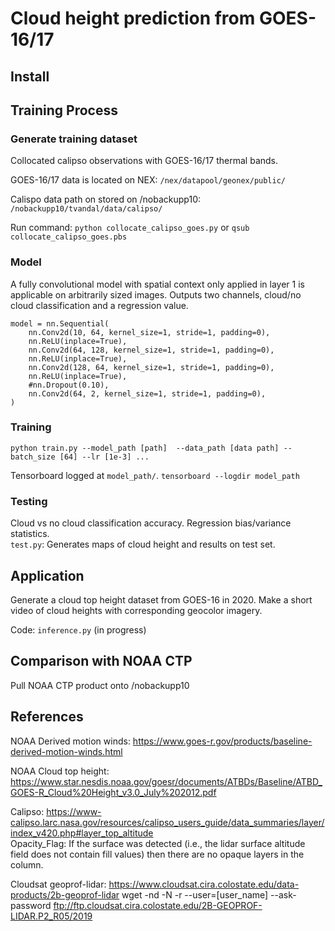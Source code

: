 # Cloud height prediction from GOES-16/17

## Install 

## Training Process

### Generate training dataset

Collocated calipso observations with GOES-16/17 thermal bands. 

GOES-16/17 data is located on NEX: `/nex/datapool/geonex/public/`

Calispo data path on stored on /nobackupp10: `/nobackupp10/tvandal/data/calipso/` 

Run command: `python collocate_calipso_goes.py` or `qsub collocate_calipso_goes.pbs`

### Model 

A fully convolutional model with spatial context only applied in layer 1 is applicable on arbitrarily sized images. Outputs two channels, cloud/no cloud classification and a regression value. 

```       
model = nn.Sequential(
    nn.Conv2d(10, 64, kernel_size=1, stride=1, padding=0),
    nn.ReLU(inplace=True), 
    nn.Conv2d(64, 128, kernel_size=1, stride=1, padding=0),
    nn.ReLU(inplace=True),
    nn.Conv2d(128, 64, kernel_size=1, stride=1, padding=0),
    nn.ReLU(inplace=True),
    #nn.Dropout(0.10),
    nn.Conv2d(64, 2, kernel_size=1, stride=1, padding=0),
) 
```

### Training 

`python train.py --model_path [path]  --data_path [data path] --batch_size [64] --lr [1e-3] ...`

Tensorboard logged at `model_path/`.  `tensorboard --logdir model_path`

### Testing

Cloud vs no cloud classification accuracy. Regression bias/variance statistics.  
`test.py`: Generates maps of cloud height and results on test set. 

## Application

Generate a cloud top height dataset from GOES-16 in 2020. Make a short video of cloud heights with corresponding geocolor imagery. 

Code: `inference.py` (in progress)

## Comparison with NOAA CTP

Pull NOAA CTP product onto /nobackupp10 


## References 

NOAA Derived motion winds: https://www.goes-r.gov/products/baseline-derived-motion-winds.html

NOAA Cloud top height: https://www.star.nesdis.noaa.gov/goesr/documents/ATBDs/Baseline/ATBD_GOES-R_Cloud%20Height_v3.0_July%202012.pdf 

Calipso: https://www-calipso.larc.nasa.gov/resources/calipso_users_guide/data_summaries/layer/index_v420.php#layer_top_altitude <br>
Opacity_Flag: If the surface was detected (i.e., the lidar surface altitude field does not contain fill values) then there are no opaque layers in the column. 

Cloudsat geoprof-lidar: https://www.cloudsat.cira.colostate.edu/data-products/2b-geoprof-lidar
wget -nd -N -r --user=[user_name] --ask-password ftp://ftp.cloudsat.cira.colostate.edu/2B-GEOPROF-LIDAR.P2_R05/2019
